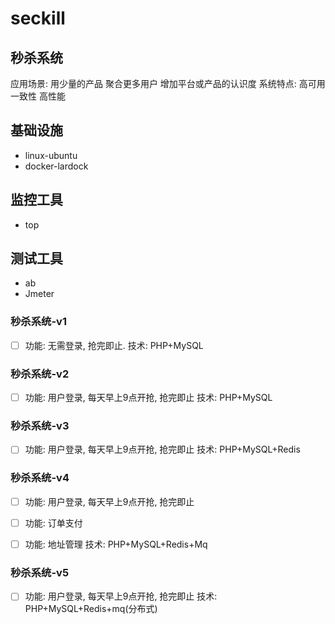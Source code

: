 # seckill

## 秒杀系统

应用场景: 用少量的产品 聚合更多用户 增加平台或产品的认识度
系统特点: 高可用 一致性 高性能

## 基础设施

- linux-ubuntu
- docker-lardock

## 监控工具

- top

## 测试工具

- ab
- Jmeter

### 秒杀系统-v1

- [ ] 功能: 无需登录, 抢完即止. 
技术: PHP+MySQL


### 秒杀系统-v2

- [ ] 功能: 用户登录, 每天早上9点开抢, 抢完即止
技术: PHP+MySQL

### 秒杀系统-v3

- [ ] 功能: 用户登录, 每天早上9点开抢, 抢完即止
技术: PHP+MySQL+Redis


### 秒杀系统-v4

- [ ] 功能: 用户登录, 每天早上9点开抢, 抢完即止
- [ ] 功能: 订单支付
- [ ] 功能: 地址管理
技术: PHP+MySQL+Redis+Mq


### 秒杀系统-v5

- [ ] 功能: 用户登录, 每天早上9点开抢, 抢完即止
技术: PHP+MySQL+Redis+mq(分布式)

